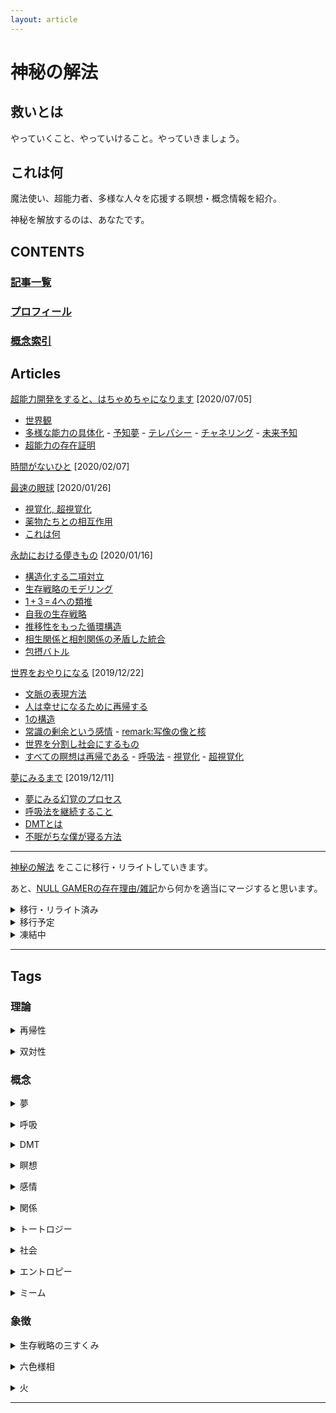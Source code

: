 ```yaml
---
layout: article
---
```


# 神秘の解法

## 救いとは

やっていくこと、やっていけること。やっていきましょう。
<br/>

## これは何

魔法使い、超能力者、多様な人々を応援する瞑想・概念情報を紹介。

神秘を解放するのは、あなたです。
<br/>

## CONTENTS

### [記事一覧](#articles)

### [プロフィール](https://nen10.github.io/methods_over_the_mythic/profile)

### [概念索引](#tags)

## Articles
[超能力開発をすると、はちゃめちゃになります](https://nen10.github.io/methods_over_the_mythic/psychic_development) [2020/07/05]

- [世界観](https://nen10.github.io/methods_over_the_mythic/psychic_development#世界観)
- [多様な能力の具体化](https://nen10.github.io/methods_over_the_mythic/psychic_development#多様な能力の具体化)  - [予知夢](https://nen10.github.io/methods_over_the_mythic/psychic_development#予知夢) - [テレパシー](https://nen10.github.io/methods_over_the_mythic/psychic_development#テレパシー) - [チャネリング](https://nen10.github.io/methods_over_the_mythic/psychic_development#チャネリング) - [未来予知](https://nen10.github.io/methods_over_the_mythic/psychic_development#未来予知)
- [超能力の存在証明](https://nen10.github.io/methods_over_the_mythic/psychic_development#超能力の存在証明)

[時間がないひと](https://nen10.github.io/methods_over_the_mythic/freetime) [2020/02/07]

[最速の眼球](https://nen10.github.io/methods_over_the_mythic/rapideye) [2020/01/26]

- [視覚化, 超視覚化](https://nen10.github.io/methods_over_the_mythic/rapideye#視覚化) 
- [薬物たちとの相互作用](https://nen10.github.io/methods_over_the_mythic/rapideye#薬物たちとの相互作用) 
- [これは何](https://nen10.github.io/methods_over_the_mythic/rapideye#これは何) 

[永劫における儚きもの](https://nen10.github.io/methods_over_the_mythic/survivaltriality) [2020/01/16]

- [構造化する二項対立](https://nen10.github.io/methods_over_the_mythic/survivaltriality#構造化する二項対立)
- [生存戦略のモデリング](https://nen10.github.io/methods_over_the_mythic/survivaltriality#生存戦略のモデリング)
- [1$\,+\,$3$\,=\,$4への類推](https://nen10.github.io/methods_over_the_mythic/survivaltriality#134-への類推)
- [自我の生存戦略](https://nen10.github.io/methods_over_the_mythic/survivaltriality#自我の生存戦略)
- [推移性をもった循環構造](https://nen10.github.io/methods_over_the_mythic/survivaltriality#推移性をもった循環構造)
- [相生関係と相剋関係の矛盾した統合](https://nen10.github.io/methods_over_the_mythic/survivaltriality#相生関係と相剋関係の矛盾した統合)
- [包摂バトル](https://nen10.github.io/methods_over_the_mythic/survivaltriality#包摂バトル)

[世界をおやりになる](https://nen10.github.io/methods_over_the_mythic/recursion2med) [2019/12/22]

- [文脈の表現方法](https://nen10.github.io/methods_over_the_mythic/recursion2med#文脈の表現方法)
- [人は幸せになるために再帰する](https://nen10.github.io/methods_over_the_mythic/recursion2med#人は幸せになるために再帰する)
- [1の構造](https://nen10.github.io/methods_over_the_mythic/recursion2med#1の構造)
- [常識の剰余という感情](https://nen10.github.io/methods_over_the_mythic/recursion2med#常識の剰余という感情) - [remark:写像の像と核](https://nen10.github.io/methods_over_the_mythic/recursion2med#remark写像の像と核)
- [世界を分割し社会にするもの](https://nen10.github.io/methods_over_the_mythic/recursion2med#世界を分割し社会にするもの)
- [すべての瞑想は再帰である](https://nen10.github.io/methods_over_the_mythic/recursion2med#すべての瞑想は再帰である) - [呼吸法](https://nen10.github.io/methods_over_the_mythic/recursion2med#呼吸法) - [視覚化](https://nen10.github.io/methods_over_the_mythic/recursion2med#視覚化) - [超視覚化](https://nen10.github.io/methods_over_the_mythic/recursion2med#超視覚化)

[夢にみるまで](https://nen10.github.io/methods_over_the_mythic/med2sleep) [2019/12/11]

- [夢にみる幻覚のプロセス](https://nen10.github.io/methods_over_the_mythic/med2sleep#夢にみる幻覚のプロセス)
- [呼吸法を継続すること](https://nen10.github.io/methods_over_the_mythic/med2sleep#呼吸法を継続すること)
- [DMTとは](https://nen10.github.io/methods_over_the_mythic/med2sleep#dmtとは)
- [不眠がちな僕が寝る方法](https://nen10.github.io/methods_over_the_mythic/med2sleep#不眠がちな僕が寝る方法)


***

[神秘の解法](https://www.psyclemeditation.com/) をここに移行・リライトしていきます。

あと、[NULL GAMERの存在理由/雑記](https://raisondetreofnullgamer.jimdofree.com/log/%E9%9B%91%E8%A8%98/)から何かを適当にマージすると思います。


<details>
<summary>移行・リライト済み</summary>

<p><a href="https://www.psyclemeditation.com/2019-10-15-euphoria/">絶頂へ至る社会性</a><br/> $\Rightarrow$ <a href="https://nen10.github.io/methods_over_the_mythic/recursion2med#文脈の表現方法">文脈の表現方法</a> <a href="https://nen10.github.io/methods_over_the_mythic/recursion2med#人は幸せになるために再帰する">人は幸せになるために再帰する</a></p>

<p><a href="https://www.psyclemeditation.com/2019-11-12-recursive-oneness/">再帰性</a><br/> $\Rightarrow$ <a href="https://nen10.github.io/methods_over_the_mythic/recursion2med#1の構造">1の構造</a></p>

<p><a href="https://www.psyclemeditation.com/2019-11-04-modulo-common-sence/">感情のしがらみ:常識の剰余</a><br/> $\Rightarrow$ <a href="https://nen10.github.io/methods_over_the_mythic/recursion2med#常識の剰余という感情">常識の剰余という感情</a> <a href="https://nen10.github.io/methods_over_the_mythic/recursion2med#世界を分割し社会にするもの">世界を分割し社会にするもの</a></p>

<p><a href="https://www.psyclemeditation.com/2019-10-20-meditation/">瞑想</a><br/> $\Rightarrow$ <a href="https://nen10.github.io/methods_over_the_mythic/recursion2med#すべての瞑想は再帰である">すべての瞑想は再帰である</a></p>


<p><a href="https://www.psyclemeditation.com/2017-08-08-magictriality/">魔法の三すくみ</a><br/> $\Rightarrow$ <a href="https://nen10.github.io/methods_over_the_mythic/survivaltriality#構造化する二項対立">構造化する二項対立</a> <a href="https://nen10.github.io/methods_over_the_mythic/survivaltriality#生存戦略のモデリング">生存戦略のモデリング</a></p>

<p><a href="https://www.psyclemeditation.com/2017-06-04-decision/">判断</a><br/> $\Rightarrow$ <a href="https://nen10.github.io/methods_over_the_mythic/survivaltriality#自我の生存戦略">自我の生存戦略</a></p>

<p><a href="https://www.psyclemeditation.com/2017-06-25-angermanagement/">降霊術/怒り</a><br/> $\Rightarrow$ <a href="https://nen10.github.io/methods_over_the_mythic/survivaltriality#包摂バトル">包摂バトル</a></p>

<p><a href="https://www.psyclemeditation.com/2017-11-08-communication/">コミュニケーション</a><br/> $\Rightarrow$ <a href="https://nen10.github.io/methods_over_the_mythic/psychic_development">超能力開発をすると、はちゃめちゃになります</a></p>

<p><a href="https://www.psyclemeditation.com/2017-09-21-meme/">ミーム</a><br/> $\Rightarrow$ <a href="https://nen10.github.io/methods_over_the_mythic/psychic_development">超能力開発をすると、はちゃめちゃになります</a></p>

<p><a href="https://www.psyclemeditation.com/2017-12-22-future-sight/">仮想通貨の価格を未来予知しよう</a><br/> $\Rightarrow$ <a href="https://nen10.github.io/methods_over_the_mythic/psychic_development">超能力開発をすると、はちゃめちゃになります</a></p>

<p></p>

</details>
<details>
<summary>移行予定</summary>

<p><a href="https://www.psyclemeditation.com/2019-08-27-tune-in-to-fear/">分離と同調 および 痛みと恐怖</a></p>

<p><a href="https://www.psyclemeditation.com/2019-09-24-diversity/">神</a></p>

<p><a href="https://www.psyclemeditation.com/2019-07-17-origin-of-sence/">感覚の根源</a></p>

<p><a href="https://www.psyclemeditation.com/2019-06-16-open-chest-by-hand/">坐禅のときの手の向きは胸を開く</a></p>

<p><a href="https://www.psyclemeditation.com/2019-04-30-element-des-denkens/">思考のエレメント</a></p>

<p><a href="https://www.psyclemeditation.com/2019-04-16-action-and-world/">行動と世界</a></p>

<p><a href="https://www.psyclemeditation.com/2019-03-12-duality-of-univ-ess/">概念の普遍性と本質性</a></p>

<p><a href="https://www.psyclemeditation.com/2018-12-28-body-control/">姿勢</a></p>

<p><a href="https://www.psyclemeditation.com/2017-10-17-aniracetam/">アニラセタム</a></p>

<p><a href="https://www.psyclemeditation.com/2018-06-03-esp/">心とカルマ/超感覚的知覚の倫理と自己責任の精神</a></p>

<p><a href="https://www.psyclemeditation.com/2017-07-03-unconsciousness/">無意識とやっていく</a></p>

<p><a href="https://www.psyclemeditation.com/2018-01-10-memo/">集合的魂のメモ書き</a></p>

<p><a href="https://www.psyclemeditation.com/2018-01-13-bridle/">魂のたずな</a></p>

<p><a href="https://www.psyclemeditation.com/2017-12-05-magic-item/">超視覚化の活用例と魔道具作成</a></p>

<p><a href="https://www.psyclemeditation.com/2017-07-10-hypervisualization/">超視覚化</a></p>

<p><a href="https://www.psyclemeditation.com/2017-10-19-duality/">双対性</a></p>

<p><a href="https://www.psyclemeditation.com/2017-09-04-cakra/">首・頭蓋骨を矯正して喉のチャクラを開く</a></p>

<p><a href="https://www.psyclemeditation.com/2017-06-18-visualization/">視覚化</a></p>

<p><a href="https://www.psyclemeditation.com/2017-06-12-breath/">呼吸法</a></p>

<p><a href="https://www.psyclemeditation.com/2017-06-04-meditation/">みなさんが瞑想をおやりになる</a></p>

</details>
<details>
<summary>凍結中</summary>

<p><a href="https://www.psyclemeditation.com/2018-03-09-allusion/">アリュージョン/名前</a></p>


</details>

***

## Tags
### 理論
<p><details><summary>再帰性</summary><div>
<blockquote>

<p><a href="https://nen10.github.io/methods_over_the_mythic/recursion2med">世界をおやりになる</a></p>
<p>超能力開発をすると、はちゃめちゃになります<a href="https://nen10.github.io/methods_over_the_mythic/psychic_development#世界観">#世界観</a></p>

</blockquote>
</div></details></p>

<p><details><summary>双対性</summary><div>
<blockquote>

<p>夢にみるまで
<a href="https://nen10.github.io/methods_over_the_mythic/med2sleep#不眠がちな僕が寝る方法">#不眠がちな僕が寝る方法</a></p>

<p>世界をおやりになる<a href="https://nen10.github.io/methods_over_the_mythic/recursion2med#文脈の表現方法">#文脈の表現方法</a> <a href="https://nen10.github.io/methods_over_the_mythic/recursion2med#1の構造">#1の構造</a></p>

</blockquote>
</div></details></p>


### 概念

<p><details><summary>夢</summary><div>
<blockquote>

<p>夢にみるまで<a href="https://nen10.github.io/methods_over_the_mythic/med2sleep#夢にみる幻覚のプロセス">#夢にみる幻覚のプロセス</a></p>
</blockquote>
</div></details></p>

<p><details><summary>呼吸</summary><div>
<blockquote>

<p><a href="https://nen10.github.io/methods_over_the_mythic/med2sleep">夢にみるまで</a></p>

<p>世界をおやりになる<a href="https://nen10.github.io/methods_over_the_mythic/recursion2med#呼吸法">#呼吸法</a></p>

</blockquote>
</div></details></p>

<p><details><summary>DMT</summary><div>
<blockquote>

<p><a href="https://nen10.github.io/methods_over_the_mythic/med2sleep">夢にみるまで</a></p>

</blockquote>
</div></details></p>

<p><details><summary>瞑想</summary><div>
<blockquote>

<p><a href="https://nen10.github.io/methods_over_the_mythic/med2sleep">夢にみるまで</a></p>
<p><a href="https://nen10.github.io/methods_over_the_mythic/recursion2med">世界をおやりになる</a></p>
<p><a href="https://nen10.github.io/methods_over_the_mythic/rapideye">最速の眼球</a></p>
<p><a href="https://nen10.github.io/methods_over_the_mythic/freetime">時間がないひと</a></p>
<p><a href="https://nen10.github.io/methods_over_the_mythic/psychic_development">超能力開発をすると、はちゃめちゃになります</a></p>

</blockquote>
</div></details></p>

<p><details><summary>感情</summary><div>
<blockquote>

<p>世界をおやりになる<a href="https://nen10.github.io/methods_over_the_mythic/recursion2med#常識の剰余という感情">#常識の剰余という感情</a> <a href="https://nen10.github.io/methods_over_the_mythic/recursion2med#世界を分割し社会にするもの">#世界を分割し社会にするもの</a></p>
</blockquote>
</div></details></p>

<p><details><summary>関係</summary><div>
<blockquote>

<p>世界をおやりになる<a href="https://nen10.github.io/methods_over_the_mythic/recursion2med#常識の剰余という感情">#常識の剰余という感情</a></p>

</blockquote>
</div></details></p>

<p><details><summary>トートロジー</summary><div>
<blockquote>
<p>世界をおやりになる<a href="https://nen10.github.io/methods_over_the_mythic/recursion2med#文脈の表現方法">#文脈の表現方法</a></p>

</blockquote>
</div></details></p>


<p><details><summary>社会</summary><div>
<blockquote>

<p><a href="https://nen10.github.io/methods_over_the_mythic/recursion2med">世界をおやりになる</a></p>

</blockquote>
</div></details></p>

<p><details><summary>エントロピー</summary><div>
<blockquote>

<p><a href="https://nen10.github.io/methods_over_the_mythic/freetime">時間がないひと</a></p>

</blockquote>
</div></details></p>

<p><details><summary>ミーム</summary><div>
<blockquote>

<p>超能力開発をすると、はちゃめちゃになります<a href="https://nen10.github.io/methods_over_the_mythic/psychic_development#チャネリング">#チャネリング</a></p>

</blockquote>
</div></details></p>

### 象徴

<p><details><summary>生存戦略の三すくみ</summary><div>
<blockquote>

<p><a href="https://nen10.github.io/methods_over_the_mythic/survivaltriality">永劫における儚きもの</a></p>

</blockquote>
</div></details></p>

<p><details><summary>六色様相</summary><div>
<blockquote>

<p>超能力開発をすると、はちゃめちゃになります<a href="https://nen10.github.io/methods_over_the_mythic/psychic_development#チャネリング">#チャネリング</a></p>

</blockquote>
</div></details></p>

<p><details><summary>火</summary><div>
<blockquote>

<p>超能力開発をすると、はちゃめちゃになります<a href="https://nen10.github.io/methods_over_the_mythic/psychic_development#未来予知">#未来予知</a></p>

</blockquote>
</div></details></p>

***

